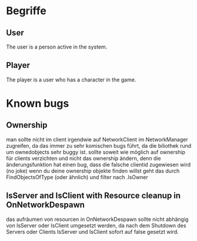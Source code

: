 # Begriffe
## User
The user is a person active in the system.
## Player
The player is a user who has a character in the game.
# Known bugs
## Ownership
man sollte nicht im client irgendwie auf NetworkClient im NetworkManager zugreifen, 
da das immer zu sehr komischen bugs führt, da die biliothek rund um ownedobjects 
sehr buggy ist. sollte soweit wie möglich auf ownership für clients verzichten und 
nicht das ownership ändern, denn die änderungsfunktion hat einen bug, dass die falsche 
clientid zugewiesen wird (no joke) wenn du deine ownership objekte finden willst geht
das durch FindObjectsOfType<T> (oder ähnlich) und filter nach .IsOwner
## IsServer and IsClient with Resource cleanup in OnNetworkDespawn
das aufräumen von resourcen in OnNetworkDespawn sollte nicht abhängig von IsServer oder IsClient 
umgesetzt werden, da nach dem Shutdown des Servers oder Clients IsServer und IsClient sofort
auf false gesetzt wird.